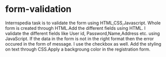 # form-validation
Internspedia task is to validate the form using HTML,CSS,Javascript.
Whole form is created through HTML.Add the different fields using HTML.
I validate the different fields like User id, Password,Name,Address etc. using JavaScript. If the data in the form is not in the right format then the error occured in the form of message.
I use the checkbox as well. 
Add the styling on text through CSS.Apply a backgroung color in the registration form.
